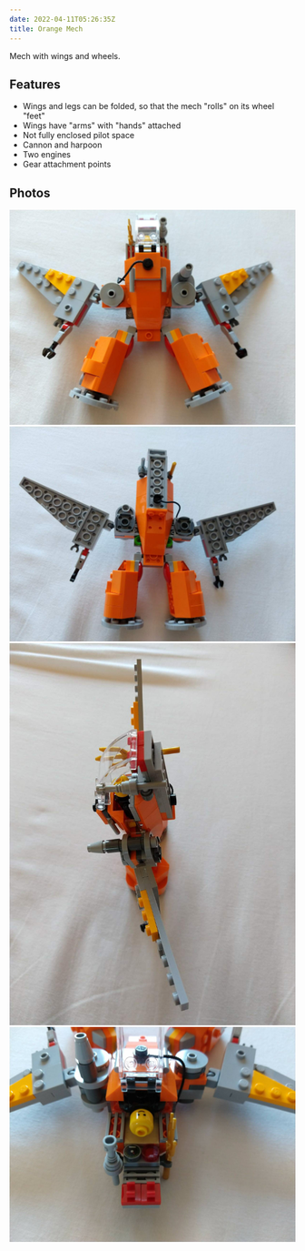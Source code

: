 ```yaml
---
date: 2022-04-11T05:26:35Z
title: Orange Mech
---
```


Mech with wings and wheels.

## Features

* Wings and legs can be folded, so that the mech "rolls" on its wheel "feet"
* Wings have "arms" with "hands" attached
* Not fully enclosed pilot space
* Cannon and harpoon
* Two engines
* Gear attachment points

## Photos

![Orange Mech: front view](orange-mech0.jpg)
![Orange Mech: rear view](orange-mech1.jpg)
![Orange Mech: top, side view](orange-mech2.jpg)
![Orange Mech: pilot space, cockpit open](orange-mech3.jpg)

